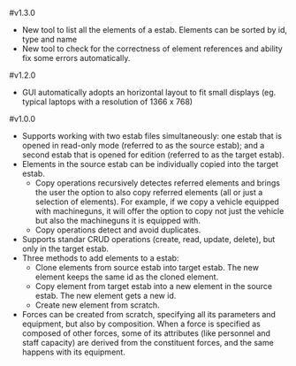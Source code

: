 #v1.3.0

- New tool to list all the elements of a estab. Elements can be sorted by id, type and name
- New tool to check for the correctness of element references and ability fix some errors automatically.

#v1.2.0
- GUI automatically adopts an horizontal layout to fit small displays (eg. typical laptops with a resolution of 1366 x 768) 

#v1.0.0

- Supports working with two estab files simultaneously: one estab that is opened in read-only mode (referred to as the source estab); and a second estab that is opened for edition (referred to as the target estab).
- Elements in the source estab can be individually copied into the target estab.
	- Copy operations recursively detectes referred elements and brings the user the option to also copy referred elements (all or just a selection of elements). For example, if we copy a vehicle equipped with machineguns, it will offer the option to copy not just the vehicle but also the machineguns it is equipped with.
	- Copy operations detect and avoid duplicates.
- Supports standar CRUD operations (create, read, update, delete), but only in the target estab.
- Three methods to add elements to a estab:
	- Clone elements from source estab into target estab. The new element keeps the same id as the cloned element.
	- Copy element from target estab into a new element in the source estab. The new element gets a new id.
	- Create new element from scratch.
- Forces can be created from scratch, specifying all its parameters and equipment, but also by composition. When a force is specified as composed of other forces, some of its attributes (like personnel and staff capacity) are derived from the constituent forces, and the same happens with its equipment.
